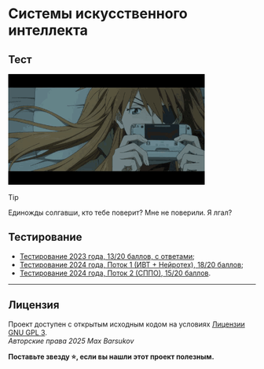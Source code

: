 # Системы искусственного интеллекта

## Тест

<img alt="aska-playnig-evangelion" src="https://github.com/maxbarsukov/itmo/blob/master/.docs/aska-playnig-evangelion.gif" width="400">

> [!TIP]
> Единожды солгавши, кто тебе поверит? Мне не поверили. Я лгал?

## Тестирование

- [Тестирование 2023 года, 13/20 баллов, с ответами](./test-2023.pdf);
- [Тестирование 2024 года, Поток 1 (ИВТ + Нейротех), 18/20 баллов](./test-2024-1.pdf);
- [Тестирование 2024 года, Поток 2 (СППО), 15/20 баллов](./test-2024-2.png).

---

## Лицензия <a name="license"></a>

Проект доступен с открытым исходным кодом на условиях [Лицензии GNU GPL 3](https://opensource.org/license/gpl-3-0/). \
*Авторские права 2025 Max Barsukov*

**Поставьте звезду :star:, если вы нашли этот проект полезным.**
